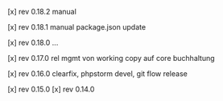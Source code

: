 
[x] rev 0.18.2 manual

[x] rev 0.18.1 manual
    package.json update

[x] rev 0.18.0
    ...
    
[x] rev 0.17.0
	rel mgmt von working copy auf core
	buchhaltung

[x] rev 0.16.0
	clearfix, phpstorm devel, git flow release

[x] rev 0.15.0
[x] rev 0.14.0
